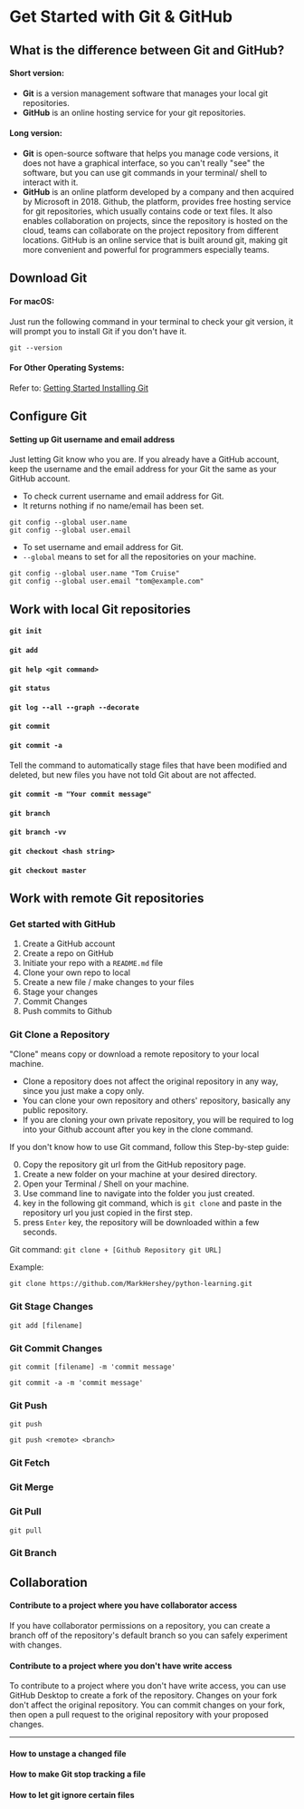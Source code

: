 
# Get Started with Git & GitHub

## What is the difference between Git and GitHub?

#### Short version:
- **Git** is a version management software that manages your local git repositories.
- **GitHub** is an online hosting service for your git repositories.

#### Long version:
- **Git** is open-source software that helps you manage code versions, it does not have a graphical interface, so you can't really "see" the software, but you can use git commands in your terminal/ shell to interact with it.
- **GitHub** is an online platform developed by a company and then acquired by Microsoft in 2018. Github, the platform, provides free hosting service for git repositories, which usually contains code or text files. It also enables collaboration on projects, since the repository is hosted on the cloud, teams can collaborate on the project repository from different locations. GitHub is an online service that is built around git, making git more convenient and powerful for programmers especially teams.


## Download Git

#### For macOS:

Just run the following command in your terminal to check your git version, it will prompt you to install Git if you don't have it.
```
git --version
```

#### For Other Operating Systems:

Refer to: [Getting Started Installing Git](https://git-scm.com/book/en/v2/Getting-Started-Installing-Git)

## Configure Git

#### Setting up Git username and email address
Just letting Git know who you are. If you already have a GitHub account, keep the username and the email address for your Git the same as your GitHub account.

- To check current username and email address for Git.
- It returns nothing if no name/email has been set.

```
git config --global user.name
git config --global user.email

```

- To set username and email address for Git.
- `--global` means to set for all the repositories on your machine.

```
git config --global user.name "Tom Cruise"
git config --global user.email "tom@example.com"

```


## Work with local Git repositories

#### `git init`
#### `git add`
#### `git help <git command>`
#### `git status`
#### `git log --all --graph --decorate`
#### `git commit`
#### `git commit -a`
Tell the command to automatically stage files that have been modified and deleted, but new files you have not told Git about are not affected.

#### `git commit -m "Your commit message"`

#### `git branch`
#### `git branch -vv`




#### `git checkout <hash string>`
#### `git checkout master`


## Work with remote Git repositories


### Get started with GitHub

1. Create a GitHub account
2. Create a repo on GitHub
3. Initiate your repo with a `README.md` file
4. Clone your own repo to local
5. Create a new file / make changes to your files
6. Stage your changes
7. Commit Changes
8. Push commits to Github

### Git Clone a Repository
"Clone" means copy or download a remote repository to your local machine.

- Clone a repository does not affect the original repository in any way, since you just make a copy only.
- You can clone your own repository and others' repository, basically any public repository.
- If you are cloning your own private repository, you will be required to log into your Github account after you key in the clone command.  

If you don't know how to use Git command, follow this Step-by-step guide:

0. Copy the repository git url from the GitHub repository page.
1. Create a new folder on your machine at your desired directory.
2. Open your Terminal / Shell on your machine.
3. Use command line to navigate into the folder you just created.
4. key in the following git command, which is `git clone` and paste in the repository url you just copied in the first step.
5. press `Enter` key, the repository will be downloaded within a few seconds.

Git command:
`git clone + [Github Repository git URL]`

Example:

```
git clone https://github.com/MarkHershey/python-learning.git
```

### Git Stage Changes

```
git add [filename]
```


### Git Commit Changes

```
git commit [filename] -m 'commit message'
```

```
git commit -a -m 'commit message'
```

### Git Push
```
git push
```

```
git push <remote> <branch>
```

### Git Fetch

### Git Merge


### Git Pull
```
git pull
```


### Git Branch


## Collaboration

#### Contribute to a project where you have collaborator access

If you have collaborator permissions on a repository, you can create a branch off of the repository's default branch so you can safely experiment with changes.

#### Contribute to a project where you don't have write access

To contribute to a project where you don't have write access, you can use GitHub Desktop to create a fork of the repository. Changes on your fork don't affect the original repository. You can commit changes on your fork, then open a pull request to the original repository with your proposed changes.


---




#### How to unstage a changed file

#### How to make Git stop tracking a file

#### How to let git ignore certain files

